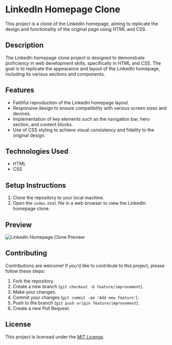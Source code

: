 # LinkedIn Homepage Clone

This project is a clone of the LinkedIn homepage, aiming to replicate the design and functionality of the original page using HTML and CSS.

## Description

The LinkedIn homepage clone project is designed to demonstrate proficiency in web development skills, specifically in HTML and CSS. The goal is to replicate the appearance and layout of the LinkedIn homepage, including its various sections and components.

## Features

- Faithful reproduction of the LinkedIn homepage layout.
- Responsive design to ensure compatibility with various screen sizes and devices.
- Implementation of key elements such as the navigation bar, hero section, and content blocks.
- Use of CSS styling to achieve visual consistency and fidelity to the original design.

## Technologies Used

- HTML
- CSS

## Setup Instructions

1. Clone the repository to your local machine.
2. Open the `index.html` file in a web browser to view the LinkedIn homepage clone.

## Preview

![LinkedIn Homepage Clone Preview](preview.png)

## Contributing

Contributions are welcome! If you'd like to contribute to this project, please follow these steps:

1. Fork the repository.
2. Create a new branch (`git checkout -b feature/improvement`).
3. Make your changes.
4. Commit your changes (`git commit -am 'Add new feature'`).
5. Push to the branch (`git push origin feature/improvement`).
6. Create a new Pull Request.

## License

This project is licensed under the [MIT License](LICENSE).
